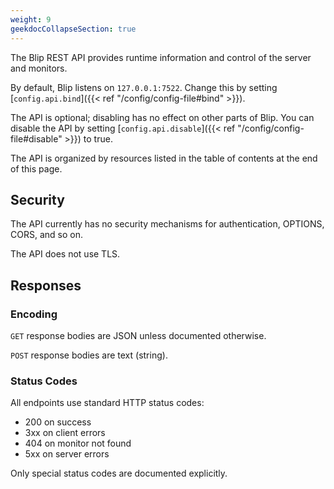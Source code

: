 ```yaml
---
weight: 9
geekdocCollapseSection: true
---
```


The Blip REST API provides runtime information and control of the server and monitors.

By default, Blip listens on `127.0.0.1:7522`.
Change this by setting [`config.api.bind`]({{< ref "/config/config-file#bind" >}}).

The API is optional; disabling has no effect on other parts of Blip.
You can disable the API by setting [`config.api.disable`]({{< ref "/config/config-file#disable" >}}) to true.

The API is organized by resources listed in the table of contents at the end of this page.

## Security

The API currently has no security mechanisms for authentication, OPTIONS, CORS, and so on.

The API does not use TLS.

## Responses

### Encoding

`GET` response bodies are JSON unless documented otherwise.

`POST` response bodies are text (string).

### Status Codes

All endpoints use standard HTTP status codes:

* 200 on success
* 3xx on client errors
* 404 on monitor not found
* 5xx on server errors

Only special status codes are documented explicitly.
